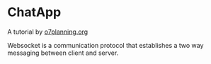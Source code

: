 # ChatApp
A tutorial by <a href="https://o7planning.org/en/10719/create-a-simple-chat-application-with-spring-boot-and-websocket#a20785750" target="_blank">o7planning.org</a> 


Websocket is a communication protocol that establishes a two way messaging between client and server.





